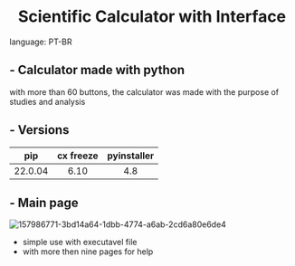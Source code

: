 <div align="center">
  
# Scientific Calculator with Interface
</div>
language: PT-BR

## - Calculator made with python
with more than 60 buttons, the calculator was made with the purpose of studies and analysis

## - Versions
|pip|cx freeze|pyinstaller|
|:--:|:--:|:--:|
|22.0.04|6.10|4.8|

## - Main page
![157986771-3bd14a64-1dbb-4774-a6ab-2cd6a80e6de4](https://user-images.githubusercontent.com/94506155/174907660-b3cc0f8f-749b-4b12-9f7f-05e189c293d8.png)

- simple use with executavel file
- with more then nine pages for help
